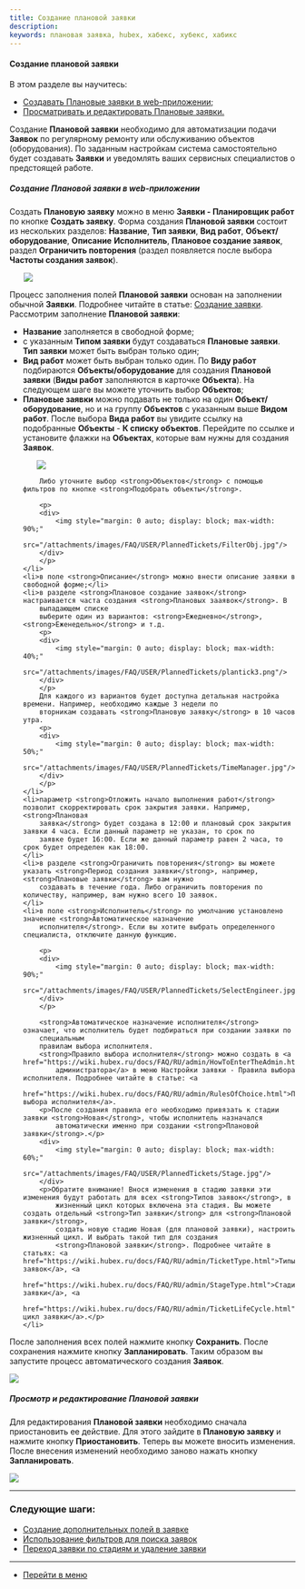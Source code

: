 ```yaml
---
title: Создание плановой заявки
description:
keywords: плановая заявка, hubex, хабекс, хубекс, хабикс
---
```


#### Создание плановой заявки
В этом разделе вы научитесь:
<html>
<meta charset="utf-8">
<ul>
    <li><a href="#planticket">Создавать Плановые заявки в web-приложении;</a></li>
    <li><a href="#editticket">Просматривать и редактировать Плановые заявки.</a></li>
</ul>
</html>
<body>
<p>Создание <strong>Плановой заявки</strong> необходимо для автоматизации подачи <strong>Заявок</strong> по регулярному
    ремонту или обслуживанию объектов (оборудования). По заданным настройкам система самостоятельно будет создавать
    <strong>Заявки</strong> и
    уведомлять ваших
    сервисных специалистов о предстоящей работе.</p>

<h5 id="planticket">Создание Плановой заявки в web-приложении</h5>

<p>Создать <strong>Плановую заявку</strong> можно в меню <strong>Заявки - Планировщик работ</strong> по кнопке <strong>Создать
    заявку</strong>. Форма создания <strong>Плановой заявки</strong> состоит из нескольких разделов:
    <strong>Название</strong>, <strong>Тип
        заявки</strong>, <strong>Вид работ</strong>, <strong>Объект/оборудование</strong>, <strong>Описание</strong>
    <strong>Исполнитель</strong>, <strong>Плановое создание заявок</strong>, раздел <strong>Ограничить
        повторения</strong> (раздел появляется после выбора <strong>Частоты создания заявок</strong>).</p>
<div>
    <img style="margin: 0 auto; display: block; max-width: 90%;"
         src="/attachments/images/FAQ/USER/PlannedTickets/PlannedTicket.jpg"/>
</div>

<p>Процесс заполнения полей <strong>Плановой заявки</strong> основан на заполнении обычной <strong>Заявки</strong>.
    Подробнее читайте в статье: <a
            href="https://wiki.hubex.ru/docs/FAQ/RU/user/CreatingTicket.html#webticket">Создание заявки</a>. Рассмотрим
    заполнение <strong>Плановой заявки</strong>:</p>
<ul>
    <li><strong>Название</strong> заполняется в свободной форме;</li>
    <li>с указанным <strong>Типом заявки</strong> будут создаваться <strong>Плановые заявки</strong>. <strong>Тип заявки</strong> может быть выбран только один;</li>
    <li><strong>Вид работ</strong> может быть выбран только один. По <strong>Виду работ</strong> подбираются <strong>Объекты/оборудование</strong> для создания <strong>Плановой
        заявки</strong> (<strong>Виды работ</strong> заполняются в карточке <strong>Объекта</strong>). На следующем шаге вы можете уточнить выбор <strong>Объектов</strong>;
    </li>
    <li><strong>Плановые заявки</strong> можно подавать не только на один <strong>Объект/оборудование</strong>, но и на
        группу <strong>Объектов</strong> с указанным выше <strong>Видом работ</strong>. После выбора <strong>Вида работ</strong> вы увидите ссылку на
        подобранные <strong>Объекты</strong>
        - <strong>К списку объектов</strong>. Перейдите по ссылке и установите флажки на <strong>Объектах</strong>, которые вам нужны для
        создания <strong>Заявок</strong>.
        <p>        <div>
            <img style="margin: 0 auto; display: block; max-width: 90%;"
                 src="/attachments/images/FAQ/USER/PlannedTickets/ListObj.jpg"/>
        </div>        </p>

        Либо уточните выбор <strong>Объектов</strong> с помощью фильтров по кнопке <strong>Подобрать объекты</strong>.

        <p>
        <div>
            <img style="margin: 0 auto; display: block; max-width: 90%;"
                 src="/attachments/images/FAQ/USER/PlannedTickets/FilterObj.jpg"/>
        </div>
        </p>
    </li>
    <li>в поле <strong>Описание</strong> можно внести описание заявки в свободной форме;</li>
    <li>в разделе <strong>Плановое создание заявок</strong> настраивается часта создания <strong>Плановых зааявок</strong>. В
        выпадающем списке
        выберите один из вариантов: <strong>Ежедневно</strong>, <strong>Еженедельно</strong> и т.д.
        <p>
        <div>
            <img style="margin: 0 auto; display: block; max-width: 40%;"
                 src="/attachments/images/FAQ/USER/PlannedTickets/plantick3.png"/>
        </div>
        </p>
        Для каждого из вариантов будет доступна детальная настройка времени. Например, необходимо каждые 3 недели по
        вторникам создавать <strong>Плановую заявку</strong> в 10 часов утра.
        <p>
        <div>
            <img style="margin: 0 auto; display: block; max-width: 50%;"
                 src="/attachments/images/FAQ/USER/PlannedTickets/TimeManager.jpg"/>
        </div>
        </p>
    </li>
    <li>параметр <strong>Отложить начало выполнения работ</strong> позволит скорректировать срок закрытия заявки. Например, <strong>Плановая
        заявка</strong> будет создана в 12:00 и плановый срок закрытия заявки 4 часа. Если данный параметр не указан, то срок по
        заявке будет 16:00. Если же данный параметр равен 2 часа, то срок будет определен как 18:00.
    </li>
    <li>в разделе <strong>Ограничить повторения</strong> вы можете указать <strong>Период создания заявки</strong>, например, <strong>Плановые заявки</strong> вам нужно
        создавать в течение года. Либо ограничить повторения по количеству, например, вам нужно всего 10 заявок.
    </li>
    <li>в поле <strong>Исполнитель</strong> по умолчанию установлено значение <strong>Автоматическое назначение
        исполнителя</strong>. Если вы хотите выбрать определенного специалиста, отключите данную функцию.

        <p>
        <div>
            <img style="margin: 0 auto; display: block; max-width: 90%;"
                 src="/attachments/images/FAQ/USER/PlannedTickets/SelectEngineer.jpg"/>
        </div>
        </p>

        <strong>Автоматическое назначение исполнителя</strong> означает, что исполнитель будет подбираться при создании заявки по
        специальным
        правилам выбора исполнителя.
        <strong>Правило выбора исполнителя</strong> можно создать в <a href="https://wiki.hubex.ru/docs/FAQ/RU/admin/HowToEnterTheAdmin.html">консоли
            администратора</a> в меню Настройки заявки - Правила выбора исполнителя. Подробнее читайте в статье: <a
                href="https://wiki.hubex.ru/docs/FAQ/RU/admin/RulesOfChoice.html">Правила выбора исполнителя</a>.
        <p>После создания правила его необходимо привязать к стадии заявки <strong>Новая</strong>, чтобы исполнитель назначался
            автоматически именно при создании <strong>Плановой заявки</strong>.</p>
        <div>
            <img style="margin: 0 auto; display: block; max-width: 60%;"
                 src="/attachments/images/FAQ/USER/PlannedTickets/Stage.jpg"/>
        </div>
        <p>Обратите внимание! Внося изменения в стадию заявки эти изменения будут работать для всех <strong>Типов заявок</strong>, в
            жизненный цикл которых включена эта стадия. Вы можете создать отдельный <strong>Тип заявки</strong> для <strong>Плановой заявки</strong>,
            создать новую стадию Новая (для плановой заявки), настроить жизненный цикл. И выбрать такой тип для создания
            <strong>Плановой заявки</strong>. Подробнее читайте в статьях: <a href="https://wiki.hubex.ru/docs/FAQ/RU/admin/TicketType.html">Типы заявок</a>, <a
                    href="https://wiki.hubex.ru/docs/FAQ/RU/admin/StageType.html">Стадии заявки</a>, <a
                    href="https://wiki.hubex.ru/docs/FAQ/RU/admin/TicketLifeCycle.html">Жизненный цикл заявки</a>.</p>
    </li>
</ul>

<p>После заполнения всех полей нажмите кнопку <strong>Сохранить</strong>. После сохранения нажмите кнопку
    <strong>Запланировать</strong>. Таким образом вы запустите процесс автоматического создания <strong>Заявок</strong>.
</p>
<div>
    <img style="margin: 0 auto; display: block; max-width: 100%;"
         src="/attachments/images/FAQ/USER/PlannedTickets/PlannedTicketDone.jpg"/>
</div>


<h5 id="editticket">Просмотр и редактирование Плановой заявки</h5>
<p>Для редактирования <strong>Плановой заявки</strong> необходимо сначала приостановить ее действие. Для этого зайдите
    в <strong>Плановую заявку</strong> и нажмите кнопку <strong>Приостановить</strong>. Теперь вы можете вносить
    изменения. После внесения изменений необходимо заново нажать кнопку <strong>Запланировать</strong>.</p>
<div>
    <img style="margin: 0 auto; display: block; max-width: 100%;"
         src="/attachments/images/FAQ/USER/PlannedTickets/plantick5.png"/>
</div>
</body>

___
### Следующие шаги:
- [Создание дополнительных полей в заявке](./AdditionalFields.md)
- [Использование фильтров для поиска заявок](./Filters.md)
- [Переход заявки по стадиям и удаление заявки](./ChangingStatus.md)


___
- [Перейти в меню](http://wiki.hubex.ru)
